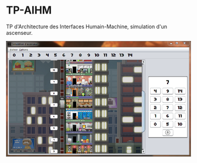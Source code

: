 ﻿TP-AIHM
=======

TP d'Architecture des Interfaces Humain-Machine, simulation d'un ascenseur.

![Fenêtre principale](sample.png)
